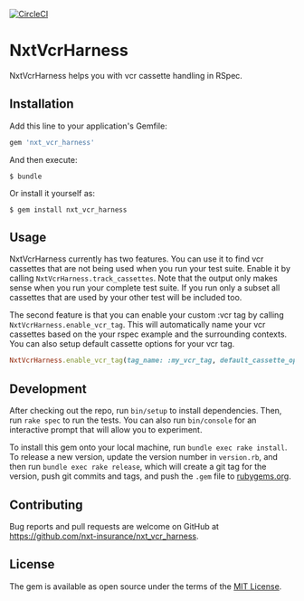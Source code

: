 [![CircleCI](https://circleci.com/gh/nxt-insurance/nxt_vcr_harness.svg?style=svg)](https://circleci.com/gh/nxt-insurance/nxt_vcr_harness)

# NxtVcrHarness

NxtVcrHarness helps you with vcr cassette handling in RSpec.  

## Installation

Add this line to your application's Gemfile:

```ruby
gem 'nxt_vcr_harness'
```

And then execute:

    $ bundle

Or install it yourself as:

    $ gem install nxt_vcr_harness

## Usage

NxtVcrHarness currently has two features. You can use it to find vcr cassettes that are not being used when you 
run your test suite. Enable it by calling `NxtVcrHarness.track_cassettes`. Note that the output only makes sense when
you run your complete test suite. If you run only a subset all cassettes that are used by your other test will be included too.

The second feature is that you can enable your custom :vcr tag by calling `NxtVcrHarness.enable_vcr_tag`. This will 
automatically name your vcr cassettes based on the your rspec example and the surrounding contexts. You can also 
setup default cassette options for your vcr tag. 

```ruby
NxtVcrHarness.enable_vcr_tag(tag_name: :my_vcr_tag, default_cassette_options: { ... })
```

## Development

After checking out the repo, run `bin/setup` to install dependencies. Then, run `rake spec` to run the tests. You can also run `bin/console` for an interactive prompt that will allow you to experiment.

To install this gem onto your local machine, run `bundle exec rake install`. To release a new version, update the version number in `version.rb`, and then run `bundle exec rake release`, which will create a git tag for the version, push git commits and tags, and push the `.gem` file to [rubygems.org](https://rubygems.org).

## Contributing

Bug reports and pull requests are welcome on GitHub at https://github.com/nxt-insurance/nxt_vcr_harness.

## License

The gem is available as open source under the terms of the [MIT License](https://opensource.org/licenses/MIT).
